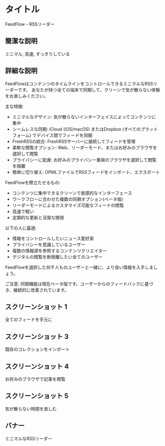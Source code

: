 # タイトル

FeedFlow - RSSリーダー

## 簡潔な説明

ミニマル, 高速, すっきりしている

## 詳細な説明
FeedFlowはコンテンツのタイムラインをコントロールできるミニマルなRSSリーダーです。
あなたが持つ全ての端末で同期して、クリーンで気が散らない体験をお楽しみください。

主な特徴:

- ミニマルなデザイン: 気が散らないインターフェイスによってコンテンツに集中
- シームレスな同期: iCloud (iOS/macOS) またはDropbox (すべてのプラットフォーム) でデバイス間でフィードを同期
- FreshRSSの統合: FreshRSSサーバーに接続してフィードを管理
- 柔軟な閲覧オプション: Web、リーダーモード、またはお好みのブラウザを選択して閲覧
- プライバシーに配慮: お好みのプライバシー重視のブラウザを選択して閲覧を隔離
- 簡単に切り替え: OPMLファイルでRSSフィードをインポート、エクスポート

FeedFlowを際立たせるもの:

- コンテンツに集中できるクリーンで直感的なインターフェース
- ワークフローに合わせた複数の同期オプション(ベータ版)
- リーダーモードによるカスタマイズ可能なフィードの閲覧
- 高速で軽い
- 定期的な更新と活発な開発

以下の人に最適:
- 情報をコントロールしたいニュース愛好家
- プライバシーを意識しているユーザー
- 複数の情報源を参照するコンテンツクリエイター
- デジタルの閲覧を断捨離したい全てのユーザー

FeedFlowを選択した何千人ものユーザーと一緒に、より良い情報を入手しましょう。

ご注意: 同期機能は現在ベータ版です。ユーザーからのフィードバックに基づき、継続的に改善されています。

## スクリーンショット 1

全てのフィードを手元に

## スクリーンショット 3

既存のコレクションをインポート

## スクリーンショット 4

お好みのブラウザで記事を閲覧

## スクリーンショット 5

気が散らない時間を楽しむ

## バナー

ミニマルなRSSリーダー
